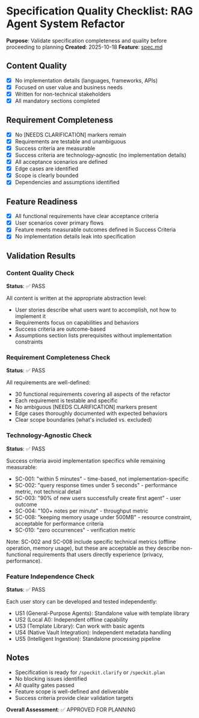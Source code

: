 # Specification Quality Checklist: RAG Agent System Refactor

**Purpose**: Validate specification completeness and quality before proceeding to planning
**Created**: 2025-10-18
**Feature**: [spec.md](../spec.md)

## Content Quality

- [x] No implementation details (languages, frameworks, APIs)
- [x] Focused on user value and business needs
- [x] Written for non-technical stakeholders
- [x] All mandatory sections completed

## Requirement Completeness

- [x] No [NEEDS CLARIFICATION] markers remain
- [x] Requirements are testable and unambiguous
- [x] Success criteria are measurable
- [x] Success criteria are technology-agnostic (no implementation details)
- [x] All acceptance scenarios are defined
- [x] Edge cases are identified
- [x] Scope is clearly bounded
- [x] Dependencies and assumptions identified

## Feature Readiness

- [x] All functional requirements have clear acceptance criteria
- [x] User scenarios cover primary flows
- [x] Feature meets measurable outcomes defined in Success Criteria
- [x] No implementation details leak into specification

## Validation Results

### Content Quality Check
**Status**: ✅ PASS

All content is written at the appropriate abstraction level:
- User stories describe what users want to accomplish, not how to implement it
- Requirements focus on capabilities and behaviors
- Success criteria are outcome-based
- Assumptions section lists prerequisites without implementation constraints

### Requirement Completeness Check
**Status**: ✅ PASS

All requirements are well-defined:
- 30 functional requirements covering all aspects of the refactor
- Each requirement is testable and specific
- No ambiguous [NEEDS CLARIFICATION] markers present
- Edge cases thoroughly documented with expected behaviors
- Clear scope boundaries (what's included vs. excluded)

### Technology-Agnostic Check
**Status**: ✅ PASS

Success criteria avoid implementation specifics while remaining measurable:
- SC-001: "within 5 minutes" - time-based, not implementation-specific
- SC-002: "query response times under 5 seconds" - performance metric, not technical detail
- SC-003: "90% of new users successfully create first agent" - user outcome
- SC-004: "100+ notes per minute" - throughput metric
- SC-008: "keeping memory usage under 500MB" - resource constraint, acceptable for performance criteria
- SC-010: "zero occurrences" - verification metric

Note: SC-002 and SC-008 include specific technical metrics (offline operation, memory usage), but these are acceptable as they describe non-functional requirements that users directly experience (privacy, performance).

### Feature Independence Check
**Status**: ✅ PASS

Each user story can be developed and tested independently:
- US1 (General-Purpose Agents): Standalone value with template library
- US2 (Local AI): Independent offline capability
- US3 (Template Library): Can work with basic agents
- US4 (Native Vault Integration): Independent metadata handling
- US5 (Intelligent Ingestion): Standalone processing pipeline

## Notes

- Specification is ready for `/speckit.clarify` or `/speckit.plan`
- No blocking issues identified
- All quality gates passed
- Feature scope is well-defined and deliverable
- Success criteria provide clear validation targets

**Overall Assessment**: ✅ APPROVED FOR PLANNING